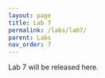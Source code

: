 ```yaml
---
layout: page
title: Lab 7
permalink: /labs/lab7/
parent: Labs
nav_order: 7
---
```


Lab 7 will be released here.

